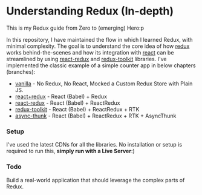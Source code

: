 # Understanding Redux (In-depth)

This is my Redux guide from Zero to (emerging) Hero:p

In this repository, I have maintained the flow in which I learned Redux, with minimal complexity. The goal is to understand the core idea of how [redux](https://www.npmjs.com/package/redux) works behind-the-scenes and how its integration with [react](https://www.npmjs.com/package/react) can be streamlined by using [react-redux](https://www.npmjs.com/package/react-redux) and [redux-toolkit](https://www.npmjs.com/package/@reduxjs/toolkit) libraries. I've implemented the classic example of a simple counter app in below chapters (branches):

- [vanilla](https://github.com/Kalpana98/redux-refresher/tree/vanilla) - No Redux, No React, Mocked a Custom Redux Store with Plain JS.
- [react+redux](https://github.com/Kalpana98/redux-refresher/tree/react+redux) - React (Babel) + Redux
- [react-redux](https://github.com/Kalpana98/redux-refresher/tree/react-redux) - React (Babel) + ReactRedux
- [redux-toolkit](https://github.com/Kalpana98/redux-refresher/tree/redux-toolkit) - React (Babel) + ReactRedux + RTK
- [async-thunk](https://github.com/Kalpana98/redux-refresher/tree/async-thunk) - React (Babel) + ReactRedux + RTK + AsyncThunk

### Setup

I've used the latest CDNs for all the libraries. No installation or setup is required to run this, **simply run with a Live Server**:)

### Todo

Build a real-world application that should leverage the complex parts of Redux.
